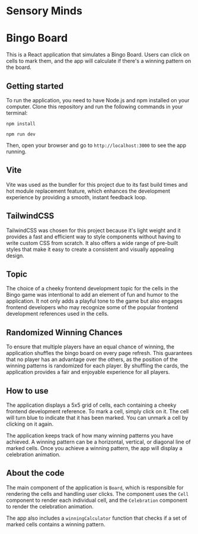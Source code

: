 # Sensory Minds

# Bingo Board

This is a React application that simulates a Bingo Board. Users can click on cells to mark them, and the app will calculate if there's a winning pattern on the board.

## Getting started

To run the application, you need to have Node.js and npm installed on your computer. Clone this repository and run the following commands in your terminal:

`npm install`

`npm run dev` 

Then, open your browser and go to `http://localhost:3000` to see the app running.

## Vite

Vite was used as the bundler for this project due to its fast build times and hot module replacement feature, which enhances the development experience by providing a smooth, instant feedback loop.

## TailwindCSS

TailwindCSS was chosen for this project because it's light weight and it provides a fast and efficient way to style components without having to write custom CSS from scratch. It also offers a wide range of pre-built styles that make it easy to create a consistent and visually appealing design.

## Topic

The choice of a cheeky frontend development topic for the cells in the Bingo game was intentional to add an element of fun and humor to the application. It not only adds a playful tone to the game but also engages frontend developers who may recognize some of the popular frontend development references used in the cells.

## Randomized Winning Chances

To ensure that multiple players have an equal chance of winning, the application shuffles the bingo board on every page refresh. This guarantees that no player has an advantage over the others, as the position of the winning patterns is randomized for each player. By shuffling the cards, the application provides a fair and enjoyable experience for all players.


## How to use

The application displays a 5x5 grid of cells, each containing a cheeky frontend development reference. 
To mark a cell, simply click on it. The cell will turn blue to indicate that it has been marked. You can unmark a cell by clicking on it again.

The application keeps track of how many winning patterns you have achieved. A winning pattern can be a horizontal, vertical, or diagonal line of marked cells. Once you achieve a winning pattern, the app will display a celebration animation.

## About the code

The main component of the application is `Board`, which is responsible for rendering the cells and handling user clicks. The component uses the `Cell` component to render each individual cell, and the `Celebration` component to render the celebration animation.

The app also includes a `winningCalculator` function that checks if a set of marked cells contains a winning pattern.
